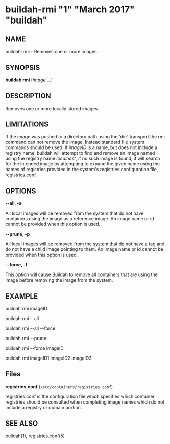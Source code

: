 # buildah-rmi "1" "March 2017" "buildah"

## NAME
buildah\-rmi - Removes one or more images.

## SYNOPSIS
**buildah rmi** [*image* ...]

## DESCRIPTION
Removes one or more locally stored images.

## LIMITATIONS
If the image was pushed to a directory path using the 'dir:' transport
the rmi command can not remove the image.  Instead standard file system
commands should be used.
If _imageID_ is a name, but does not include a registry name, buildah will attempt to find and remove an image named using the registry name *localhost*, if no such image is found, it will search for the intended image by attempting to expand the given name using the names of registries provided in the system's registries configuration file, registries.conf.

## OPTIONS

**--all, -a**

All local images will be removed from the system that do not have containers using the image as a reference image.
An image name or id cannot be provided when this option is used.

**--prune, -p**

All local images will be removed from the system that do not have a tag and do not have a child image pointing to them.
An image name or id cannot be provided when this option is used.

**--force, -f**

This option will cause Buildah to remove all containers that are using the image before removing the image from the system.

## EXAMPLE

buildah rmi imageID

buildah rmi --all

buildah rmi --all --force

buildah rmi --prune

buildah rmi --force imageID

buildah rmi imageID1 imageID2 imageID3

## Files

**registries.conf** (`/etc/containers/registries.conf`)

registries.conf is the configuration file which specifies which container registries should be consulted when completing image names which do not include a registry or domain portion.

## SEE ALSO
buildah(1), registries.conf(5)
